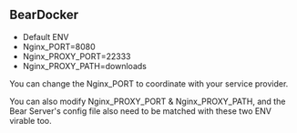 BearDocker
---
- Default ENV
- Nginx_PORT=8080
- Nginx_PROXY_PORT=22333
- Nginx_PROXY_PATH=downloads

You can change the Nginx_PORT to coordinate with your service provider.

You can also modify Nginx_PROXY_PORT & Nginx_PROXY_PATH, and the Bear Server's config file also need to be matched with these two ENV virable too.
